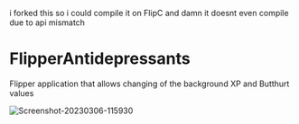 i forked this so i could compile it on FlipC and damn it doesnt even compile due to api mismatch

# FlipperAntidepressants  

Flipper application that allows changing of the background XP and Butthurt values

![Screenshot-20230306-115930](https://user-images.githubusercontent.com/16545187/223104547-1beb448f-3673-47b4-a2cb-5f6ecc1371c6.png)
